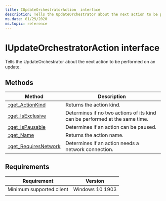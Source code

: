 ```yaml
---
title: IUpdateOrchestratorAction  interface
description: Tells the UpdateOrchestrator about the next action to be performed on an update.
ms.date: 01/29/2020
ms.topic: reference
---
```


# IUpdateOrchestratorAction interface

Tells the UpdateOrchestrator about the next action to be performed on an update.

## Methods

|Method | Description |
|---|---|
|[::get_ActionKind](iupdateorchestratoraction-get-actionkind.md) | Returns the action kind.  |
|[::get_IsExclusive](iupdateorchestratoraction-get-isexclusive.md) | Determines if no two actions of its kind can be performed at the same time.  |
|[::get_IsPausable](iupdateorchestratoraction-get-ispausable.md) | Determines if an action can be paused.  |
|[::get_Name](iupdateorchestratoraction-get-name.md) | Returns the action name.  |
|[::get_RequiresNetwork](iupdateorchestratoraction-get-requiresnetwork.md) | Determines if an action needs a network connection.  |

## Requirements

| Requirement | Version |
|---|---|
| Minimum supported client | Windows 10 1903 |
|   |   |
